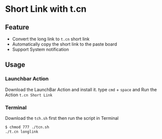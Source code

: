 # Short Link with t.cn

## Feature

- Convert the long link to `t.cn` short link
- Automatically copy the short link to the paste board
- Support System notification

## Usage

### Launchbar Action

Download the LaunchBar Action and install it.
type `cmd` + `space` and Run the Action `t.cn Short Link`

### Terminal

Download the `tch.sh` first
then run the script in Terminal

```sh
$ chmod 777 ./tcn.sh
./t.cn longlink
```
